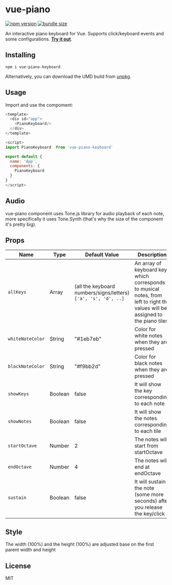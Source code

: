 # vue-piano

[![npm version](https://img.shields.io/npm/v/vue-piano-keyboard.svg)](https://www.npmjs.com/package/vue-piano-keyboard)
[![bundle size](https://img.shields.io/bundlephobia/min/vue-piano-keyboard.svg)](https://bundlephobia.com/result?p=vue-piano-keyboard)

An interactive piano keyboard for Vue. Supports click/keyboard events and some configurations. [**Try it out**](https://micuemerson.github.io/vue-piano/).

## Installing

```
npm i vue-piano-keyboard
```

Alternatively, you can download the UMD build from [unpkg](https://unpkg.com/vue-piano-keyboard).


## Usage

Import and use the compoment:

```js
<template>
  <div id="app">
    <PianoKeyboard/>
  </div>
</template>

<script>
import PianoKeyboard  from 'vue-piano-keyboard'

export default {
  name: 'App',
  components: {
    PianoKeyboard
  }
}
</script>
```

## Audio

vue-piano component uses Tone.js library for audio playback of each note, more specifically it uses Tone.Synth (that's why the size of the component it's pretty big).

## Props

| Name | Type | Default Value | Description |
| ---- | -----| ------------- | ----------- |
| `allKeys` | Array | (all the keyboard numbers/signs/letters) `['a', 's', 'd', ..]` |  An array of keyboard keys which corresponds to musical notes, from left to right the values will be assigned to the piano tiles. |
| `whiteNoteColor` | String | "#1eb7eb" | Color for white notes when they are pressed |
| `blackNoteColor` | String | "#f9bb2d" | Color for black notes when they are pressed |
| `showKeys` | Boolean | false | It will show the key corresponding to each note |
| `showNotes` | Boolean | false | It will show the notes corresponding to each tile |
| `startOctave` | Number | 2 | The notes will start from startOctave |
| `endOctave` | Number | 4 | The notes will end at endOctave |
| `sustain` | Boolean | false | It will sustain the note (some more seconds) after you release the key/click |

## Style

The width (100%) and the height (100%) are adjusted base on the first parent width and height


## License

MIT
